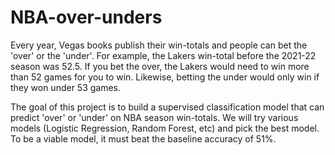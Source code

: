 # NBA-over-unders

Every year, Vegas books publish their win-totals and people can bet the 'over' or the 'under'.  For example, the Lakers win-total before the 2021-22 season was 52.5.  If you bet the over, the Lakers would need to win more than 52 games for you to win.  Likewise, betting the under would only win if they won under 53 games.  

The goal of this project is to build a supervised classification model that can predict 'over' or 'under' on NBA season win-totals.  We will try various models (Logistic Regression, Random Forest, etc) and pick the best model.  To be a viable model, it must beat the baseline accuracy of 51%.  

